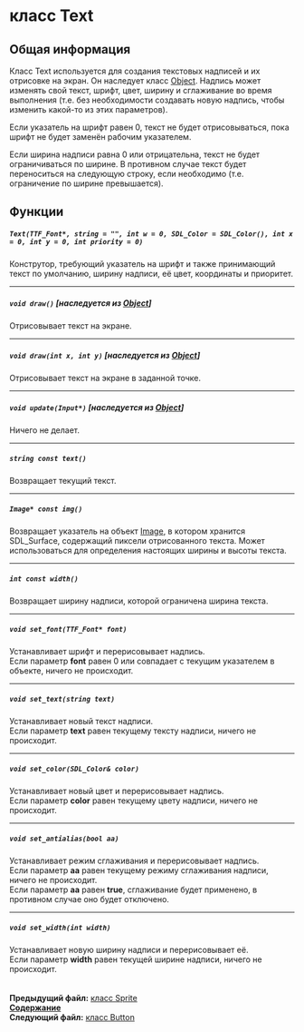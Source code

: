 ﻿# класс Text

## Общая информация

Класс Text используется для создания текстовых надписей и их отрисовке на экран. Он наследует класс [Object](04_Object.md). Надпись может изменять свой текст, шрифт, цвет, ширину и сглаживание во время выполнения (т.е. без необходимости создавать новую надпись, чтобы изменить какой-то из этих параметров).

Если указатель на шрифт равен 0, текст не будет отрисовываться, пока шрифт не будет заменён рабочим указателем.

Если ширина надписи равна 0 или отрицательна, текст не будет ограничиваться по ширине. В противном случае текст будет переноситься на следующую строку, если необходимо (т.е. ограничение по ширине превышается).

## Функции  

##### `Text(TTF_Font*, string = "", int w = 0, SDL_Color = SDL_Color(), int x = 0, int y = 0, int priority = 0)`
Конструтор, требующий указатель на шрифт и также принимающий текст по умолчанию, ширину надписи, её цвет, координаты и приоритет.  

----
##### `void draw()` [наследуется из [Object](04_Object.md#void-draw)]
Отрисовывает текст на экране.  

----
##### `void draw(int x, int y)` [наследуется из [Object](04_Object.md#void-drawint-x-int-y)]
Отрисовывает текст на экране в заданной точке.  

----
##### `void update(Input*)` [наследуется из [Object](04_Object.md#void-updateinput)]
Ничего не делает.  

----
##### `string const text()`
Возвращает текущий текст.  

----
##### `Image* const img()`
Возвращает указатель на объект [Image](12_Image.md), в котором хранится SDL_Surface, содержащий пиксели отрисованного текста. Может использоваться для определения настоящих ширины и высоты текста.  

----
##### `int const width()`
Возвращает ширину надписи, которой ограничена ширина текста.  

----
##### `void set_font(TTF_Font* font)`
Устанавливает шрифт и перерисовывает надпись.  
Если параметр **font** равен 0 или совпадает с текущим указателем в объекте, ничего не происходит.  

----
##### `void set_text(string text)`
Устанавливает новый текст надписи.  
Если параметр **text** равен текущему тексту надписи, ничего не происходит.  

----
##### `void set_color(SDL_Color& color)`
Устанавливает новый цвет и перерисовывает надпись.  
Если параметр **color** равен текущему цвету надписи, ничего не происходит.  

----
##### `void set_antialias(bool aa)`
Устанавливает режим сглаживания и перерисовывает надпись.  
Если параметр **aa** равен текущему режиму сглаживания надписи, ничего не происходит.  
Если параметр **aa** равен **true**, сглаживание будет применено, в противном случае оно будет отключено.  

----
##### `void set_width(int width)`
Устанавливает новую ширину надписи и перерисовывает её.  
Если параметр **width** равен текущей ширине надписи, ничего не происходит.  
   
   
**Предыдущий файл:** [класс Sprite](13_Sprite.md)  
**[Содержание](00_Contents.md)**  
**Следующий файл:** [класс Button](15_Button.md)

